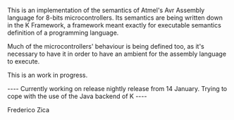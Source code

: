 This is an implementation of the semantics of Atmel's Avr Assembly language for 8-bits microcontrollers. Its semantics are being written down in the K Framework, a framework meant exactly for executable semantics definition of a programming language.

Much of the microcontrollers' behaviour is being defined too, as it's necessary to have it in order to have an ambient for the assembly language to execute.

This is an work in progress.

---- Currently working on release nightly release from 14 January. Trying to cope with the use of the Java backend of K ----

Frederico Zica
